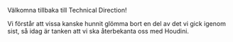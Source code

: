 Välkomna tillbaka till Technical Direction!

Vi förstår att vissa kanske hunnit glömma bort en del av det vi gick igenom sist, så idag är tanken att vi ska återbekanta oss med Houdini.

